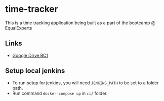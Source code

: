 # time-tracker
This is a time tracking application being built as a part of the bootcamp @ EqualExperts

## Links
* [Google Drive BC1](https://drive.google.com/drive/folders/16ZuWoxvy_2xEjm1Aq7DOas1wFkinE3db)

## Setup local jenkins
- To run setup for jenkins, you will need `JENKINS_PATH` to be set to a folder path. 
- Run command `docker-compose up` in `ci/` folder.

   
    
         
         
    
